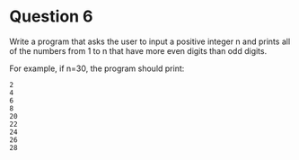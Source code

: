 # Question 6

Write a program that asks the user to input a positive integer n and prints 
all of the numbers from 1 to n that have more even digits than odd digits.

For example, if n=30, the program should print:

    2
    4
    6
    8
    20
    22
    24
    26
    28
